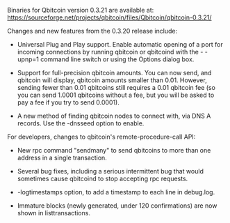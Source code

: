 Binaries for Qbitcoin version 0.3.21 are available at:
  https://sourceforge.net/projects/qbitcoin/files/Qbitcoin/qbitcoin-0.3.21/

Changes and new features from the 0.3.20 release include:

* Universal Plug and Play support.  Enable automatic opening of a port for incoming connections by running qbitcoin or qbitcoind with the - -upnp=1 command line switch or using the Options dialog box.

* Support for full-precision qbitcoin amounts.  You can now send, and qbitcoin will display, qbitcoin amounts smaller than 0.01.  However, sending fewer than 0.01 qbitcoins still requires a 0.01 qbitcoin fee (so you can send 1.0001 qbitcoins without a fee, but you will be asked to pay a fee if you try to send 0.0001).

* A new method of finding qbitcoin nodes to connect with, via DNS A records. Use the -dnsseed option to enable.

For developers, changes to qbitcoin's remote-procedure-call API:

* New rpc command "sendmany" to send qbitcoins to more than one address in a single transaction.

* Several bug fixes, including a serious intermittent bug that would sometimes cause qbitcoind to stop accepting rpc requests. 

* -logtimestamps option, to add a timestamp to each line in debug.log.

* Immature blocks (newly generated, under 120 confirmations) are now shown in listtransactions.
